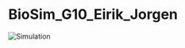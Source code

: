 # BioSim_G10_Eirik_Jorgen

![Simulation](https://github.com/navjordj/BioSim_G10_Eirik_Jorgen/workflows/Python%20application/badge.svg)
